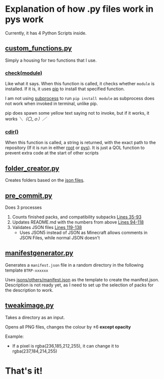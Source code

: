 # Explanation of how .py files work in pys work

Currently, it has 4 Python Scripts inside.

## [custom_functions.py](https://github.com/NSPC911/Bedrock-Tweaks-Base/blob/main/pys/custom_functions.py)

Simply a housing for two functions that I use.

### [check(module)](https://github.com/NSPC911/Bedrock-Tweaks-Base/blob/0bbad992d41ccb1ab7cbf3af0d20987d7af463dd/pys/custom_functions.py#L7-L15)

Like what it says. When this function is called, it checks whether `module` is installed. If it is, it uses [pip](https://pypi.org/project/pip/) to install that specified function.

I am not using [subprocess](https://docs.python.org/3/library/subprocess.html) to run `pip install module` as subprocess does not work when invoked in terminal, unlike pip.

pip does spawn some yellow text saying not to invoke, but if it works, it works _＼（〇_ｏ）／_

### [cdir()](https://github.com/NSPC911/Bedrock-Tweaks-Base/blob/0bbad992d41ccb1ab7cbf3af0d20987d7af463dd/pys/custom_functions.py#L19-L29)

When this function is called, a string is returned, with the exact path to the repository (If it is run in either [root](https://github.com/NSPC911/Bedrock-Tweaks-Base/tree/main) or [pys](https://github.com/NSPC911/Bedrock-Tweaks-Base/tree/main/pys)).
It is just a QOL function to prevent extra code at the start of other scripts

## [folder_creator.py](https://github.com/NSPC911/Bedrock-Tweaks-Base/blob/main/pys/folder_creator.py)

Creates folders based on the [json files](https://github.com/NSPC911/Bedrock-Tweaks-Base/tree/jsons/packs).

## [pre_commit.py](https://github.com/NSPC911/Bedrock-Tweaks-Base/blob/main/pys/pre_commit.py)

Does 3 processes

1. Counts finished packs, and compatibility subpacks [Lines 35-93](https://github.com/NSPC911/Bedrock-Tweaks-Base/blob/main/pys/pre_commit.py#L35-L93)
2. Updates README.md with the numbers from above [Lines 94-118](https://github.com/NSPC911/Bedrock-Tweaks-Base/blob/main/pys/pre_commit.py#L94-L118)
3. Validates JSON files [Lines 119-138](https://github.com/NSPC911/Bedrock-Tweaks-Base/blob/main/pys/pre_commit.py#L119-L138)
   - Uses JSON5 instead of JSON as Minecraft allows comments in JSON Files, while normal JSON doesn't

## [manifestgenerator.py](https://github.com/NSPC911/Bedrock-Tweaks-Base/blob/main/pys/manifestgenerator.py)

Generates a `manifest.json` file in a random directory in the following template `BTRP-xxxxxx`

Uses [jsons/others/manifest.json](https://github.com/NSPC911/Bedrock-Tweaks-Base/blob/jsons/others/manifest.json) as the template to create the manifest.json. Description is not ready yet, as I need to set up the selection of packs for the description to work.

## [tweakimage.py](https://github.com/NSPC911/Bedrock-Tweaks-Base/blob/main/pys/tweakimage.py)

Takes a directory as an input.

Opens all PNG files, changes the colour by ±6 **except opacity**

Example:
- If a pixel is rgba(236,185,212,255), it can change it to rgba(237,184,214,255)

# That's it!
